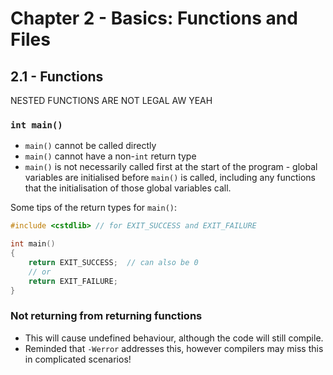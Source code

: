 # Chapter 2 - Basics: Functions and Files

## 2.1 - Functions

NESTED FUNCTIONS ARE NOT LEGAL AW YEAH

### `int main()`

- `main()` cannot be called directly
- `main()` cannot have a non-`int` return type
- `main()` is not necessarily called first at the start of the program - global variables are initialised before `main()` is called, including any functions that the initialisation of those global variables call.

Some tips of the return types for `main()`:

```c++
#include <cstdlib> // for EXIT_SUCCESS and EXIT_FAILURE

int main()
{
    return EXIT_SUCCESS;  // can also be 0
    // or
    return EXIT_FAILURE;
}
```

### Not returning from returning functions

- This will cause undefined behaviour, although the code will still compile.
- Reminded that `-Werror` addresses this, however compilers may miss this in complicated scenarios!
